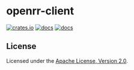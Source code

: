 # openrr-client

[![crates.io](https://img.shields.io/crates/v/openrr-client.svg)](https://crates.io/crates/openrr-client) [![docs](https://docs.rs/openrr-client/badge.svg)](https://docs.rs/openrr-client) [![docs](https://img.shields.io/badge/docs-main-blue)](https://openrr.github.io/openrr/openrr_client)

## License

Licensed under the [Apache License, Version 2.0](https://github.com/openrr/openrr/blob/main/LICENSE).
